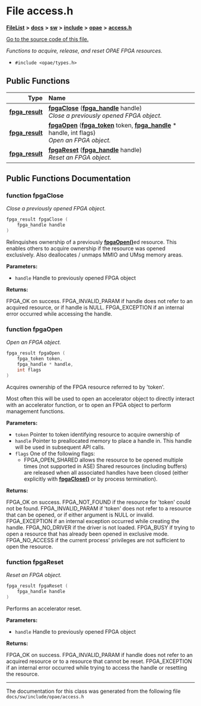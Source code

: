 
# File access.h



[**FileList**](files.md) **>** [**docs**](dir_49e56c817e5e54854c35e136979f97ca.md) **>** [**sw**](dir_55721a669a8e0900d975c02921addb49.md) **>** [**include**](dir_97b4588afba69bf89bbe554642ac6431.md) **>** [**opae**](dir_ade97cd9199f278c0723672dd8647ba4.md) **>** [**access.h**](access_8h.md)

[Go to the source code of this file.](access_8h_source.md)

_Functions to acquire, release, and reset OPAE FPGA resources._ 

* `#include <opae/types.h>`















## Public Functions

| Type | Name |
| ---: | :--- |
|  [**fpga\_result**](types__enum_8h.md#enum-fpga_result) | [**fpgaClose**](#function-fpgaclose) ([**fpga\_handle**](types_8h.md#typedef-fpga_handle) handle) <br>_Close a previously opened FPGA object._  |
|  [**fpga\_result**](types__enum_8h.md#enum-fpga_result) | [**fpgaOpen**](#function-fpgaopen) ([**fpga\_token**](types_8h.md#typedef-fpga_token) token, [**fpga\_handle**](types_8h.md#typedef-fpga_handle) \* handle, int flags) <br>_Open an FPGA object._  |
|  [**fpga\_result**](types__enum_8h.md#enum-fpga_result) | [**fpgaReset**](#function-fpgareset) ([**fpga\_handle**](types_8h.md#typedef-fpga_handle) handle) <br>_Reset an FPGA object._  |








## Public Functions Documentation


### function fpgaClose 

_Close a previously opened FPGA object._ 
```C++
fpga_result fpgaClose (
    fpga_handle handle
) 
```



Relinquishes ownership of a previously [**fpgaOpen()**](access_8h.md#function-fpgaopen)ed resource. This enables others to acquire ownership if the resource was opened exclusively. Also deallocates / unmaps MMIO and UMsg memory areas.




**Parameters:**


* `handle` Handle to previously opened FPGA object 



**Returns:**

FPGA\_OK on success. FPGA\_INVALID\_PARAM if handle does not refer to an acquired resource, or if handle is NULL. FPGA\_EXCEPTION if an internal error occurred while accessing the handle. 





        

### function fpgaOpen 

_Open an FPGA object._ 
```C++
fpga_result fpgaOpen (
    fpga_token token,
    fpga_handle * handle,
    int flags
) 
```



Acquires ownership of the FPGA resource referred to by 'token'.


Most often this will be used to open an accelerator object to directly interact with an accelerator function, or to open an FPGA object to perform management functions.




**Parameters:**


* `token` Pointer to token identifying resource to acquire ownership of 
* `handle` Pointer to preallocated memory to place a handle in. This handle will be used in subsequent API calls. 
* `flags` One of the following flags:
  * FPGA\_OPEN\_SHARED allows the resource to be opened multiple times (not supported in ASE) Shared resources (including buffers) are released when all associated handles have been closed (either explicitly with [**fpgaClose()**](access_8h.md#function-fpgaclose) or by process termination). 





**Returns:**

FPGA\_OK on success. FPGA\_NOT\_FOUND if the resource for 'token' could not be found. FPGA\_INVALID\_PARAM if 'token' does not refer to a resource that can be opened, or if either argument is NULL or invalid. FPGA\_EXCEPTION if an internal exception occurred while creating the handle. FPGA\_NO\_DRIVER if the driver is not loaded. FPGA\_BUSY if trying to open a resource that has already been opened in exclusive mode. FPGA\_NO\_ACCESS if the current process' privileges are not sufficient to open the resource. 





        

### function fpgaReset 

_Reset an FPGA object._ 
```C++
fpga_result fpgaReset (
    fpga_handle handle
) 
```



Performs an accelerator reset.




**Parameters:**


* `handle` Handle to previously opened FPGA object 



**Returns:**

FPGA\_OK on success. FPGA\_INVALID\_PARAM if handle does not refer to an acquired resource or to a resource that cannot be reset. FPGA\_EXCEPTION if an internal error occurred while trying to access the handle or resetting the resource. 





        

------------------------------
The documentation for this class was generated from the following file `docs/sw/include/opae/access.h`